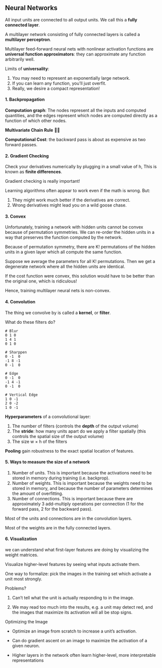 ## Neural Networks

All input units are connected to all output units. We call this a **fully connected layer**.

A multilayer network consisting of fully connected layers is called a **multilayer perceptron**. 

Multilayer feed-forward neural nets with nonlinear activation functions are **universal function approximators**: they can approximate any function arbitrarily well.

Limits of **universality**: 

1. You may need to represent an exponentially large network. 
2. If you can learn any function, you’ll just overfit.
3. Really, we desire a compact representation! 

#### 1. Backpropagation 

**Computation graph**: The nodes represent all the inputs and computed quantities, and the edges represent which nodes are computed directly as a function of which other nodes. 

**Multivariate Chain Rule** 

**Computational Cost**: the backward pass is about as expensive as two forward passes. 

#### 2. Gradient Checking

Check your derivatives numerically by plugging in a small value of h, This is known as **finite differences**.

Gradient checking is really important!

Learning algorithms often appear to work even if the math is wrong. But: 

1. They might work much better if the derivatives are correct. 
2. Wrong derivatives might lead you on a wild goose chase. 

#### 3. Convex

Unfortunately, training a network with hidden units cannot be convex because of permutation symmetries. We can re-order the hidden units in a way that preserves the function computed by the network. 

Because of permutation symmetry, there are K! permutations of the hidden units in a given layer which all compute the same function. 

Suppose we average the parameters for all K! permutations. Then we get a degenerate network where all the hidden units are identical. 

If the cost function were convex, this solution would have to be better than the original one, which is ridiculous! 

Hence, training multilayer neural nets is non-convex. 

#### 4. Convolution 

The thing we convolve by is called a **kernel**, or **filter**. 

What do these filters do? 

	# Blur
	0 1 0
	1 4 1
	0 1 0
	
	# Sharppen
	0 -1  0
	-1 8 -1
	0 -1  0
	
	# Edge
	0 -1  0
	-1 4 -1
	0 -1  0
	
	# Vertical Edge
	1 0 -1
	2 0 -2
	1 0 -1

**Hyperparameters** of a convolutional layer:

1. The number of filters (controls the **depth** of the output volume) 
2. The **stride**: how many units apart do we apply a filter spatially (this controls the spatial size of the output volume) 
3. The size w × h of the filters  

**Pooling**  gain robustness to the exact spatial location of features. 

#### 5. Ways to measure the size of a network

1. Number of units. This is important because the activations need to be stored in memory during training (i.e. backprop). 
2. Number of weights. This is important because the weights need to be stored in memory, and because the number of parameters determines the amount of overfitting. 
3. Number of connections. This is important because there are approximately 3 add-multiply operations per connection (1 for the forward pass, 2 for the backward pass). 

Most of the units and connections are in the convolution layers. 

Most of the weights are in the fully connected layers. 

#### 6. Visualization

we can understand what first-layer features are doing by visualizing the weight matrices. 

Visualize higher-level features by seeing what inputs activate them. 

One way to formalize: pick the images in the training set which activate a unit most strongly. 

Problems? 

1. Can’t tell what the unit is actually responding to in the image. 

2. We may read too much into the results, e.g. a unit may detect red, and the images that maximize its activation will all be stop signs.

Optimizing the Image 

- Optimize an image from scratch to increase a unit’s activation. 

- Can do gradient ascent on an image to maximize the activation of a given neuron. 

- Higher layers in the network often learn higher-level, more interpretable representations 

